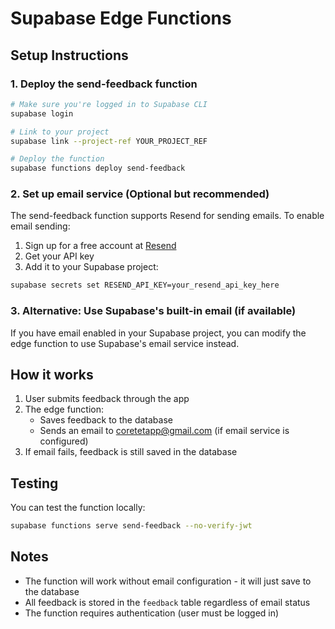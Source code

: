 # Supabase Edge Functions

## Setup Instructions

### 1. Deploy the send-feedback function

```bash
# Make sure you're logged in to Supabase CLI
supabase login

# Link to your project
supabase link --project-ref YOUR_PROJECT_REF

# Deploy the function
supabase functions deploy send-feedback
```

### 2. Set up email service (Optional but recommended)

The send-feedback function supports Resend for sending emails. To enable email sending:

1. Sign up for a free account at [Resend](https://resend.com)
2. Get your API key
3. Add it to your Supabase project:

```bash
supabase secrets set RESEND_API_KEY=your_resend_api_key_here
```

### 3. Alternative: Use Supabase's built-in email (if available)

If you have email enabled in your Supabase project, you can modify the edge function to use Supabase's email service instead.

## How it works

1. User submits feedback through the app
2. The edge function:
   - Saves feedback to the database
   - Sends an email to coretetapp@gmail.com (if email service is configured)
3. If email fails, feedback is still saved in the database

## Testing

You can test the function locally:

```bash
supabase functions serve send-feedback --no-verify-jwt
```

## Notes

- The function will work without email configuration - it will just save to the database
- All feedback is stored in the `feedback` table regardless of email status
- The function requires authentication (user must be logged in)